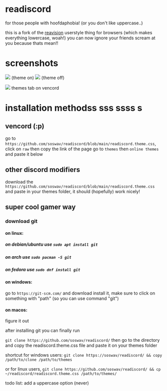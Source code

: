 # readiscord
for those people with hoofdaphobia! (or you don't like uppercase..)

this is a fork of the [reavision](https://github.com/Commenter25/userstuffs/blob/main/raevision/raevision.user.css?raw=1) userstyle thing for browsers (which makes everything lowercase, woah!)
you can now ignore your friends scream at you because thats mean!!

# screenshots
![](https://i.imgur.com/bgEZ21b.png)
(theme on)
![](https://i.imgur.com/pGMF4Zg.png)
(theme off)



![](https://i.imgur.com/G1z94kX.png)
themes tab on vencord

# installation methodss sss ssss s
## vencord (:p)
go to `https://github.com/soswav/readiscord/blob/main/readiscord.theme.css`, click on `raw` then copy the link of the page
go to `themes` then `online themes` and paste it below

## other discord modifiers
download the `https://github.com/soswav/readiscord/blob/main/readiscord.theme.css` and paste in  your themes folder, it should (hopefully) work nicely!

## super cool gamer way
### download git 
#### on linux:
##### on debian/ubuntu use `sudo apt install git`
##### on arch use `sudo pacman -S git`
##### on fedora use `sudo dnf install git`

#### on windows:
go to `https://git-scm.com/` and download install it, make sure to click on something with "path" (so you can use command "git")

#### on macos:
figure it out

after installing git you can finally run

`git clone https://github.com/soswav/readiscord/` then go to the directory and copy the readiscord.theme.css file and paste it on your themes folder

shortcut for windows users: `git clone https://soswav/readiscord/ && copy /path/to/clone /path/to/themes`

or for linux users, `git clone https://github.com/soswav/readiscord/ && cp ~/readiscord/readiscord.theme.css /path/to/themes/`

todo list:
add a uppercase option (never)
